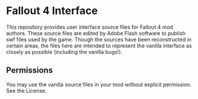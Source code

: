 # Fallout 4 Interface
This repository provides user interface source files for Fallout 4 mod authors.
These source files are edited by Adobe Flash software to publish swf files used by the game.
Though the sources have been reconstructed in certain areas, the files here are intended to represent the vanilla interface as closely as possible (including the vanilla bugs!).

Permissions
-----------------------
You may use the vanilla source files in your mod without explicit permission. See the License.
